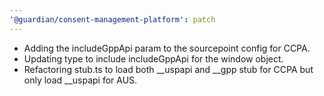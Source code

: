 ```yaml
---
'@guardian/consent-management-platform': patch
---
```


-   Adding the includeGppApi param to the sourcepoint config for CCPA.
-   Updating type to include includeGppApi for the window object.
-   Refactoring stub.ts to load both \_\_uspapi and \_\_gpp stub for CCPA but only load \_\_uspapi for AUS.
